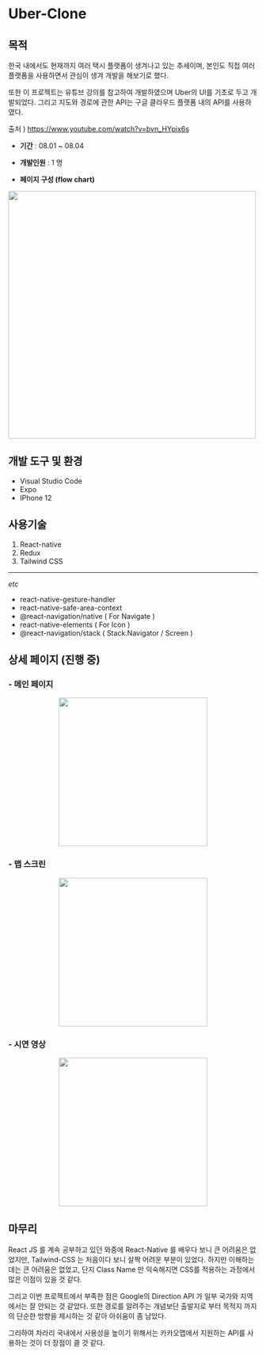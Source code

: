 # Uber-Clone
## 목적

한국 내에서도 현재까지 여러 택시 플랫폼이 생겨나고 있는 추세이며, 본인도 직접 여러 플랫폼을 사용하면서 관심이 생겨 개발을 해보기로 했다. 

또한 이 프로젝트는 유튜브 강의를 참고하여 개발하였으며 Uber의 UI를 기초로 두고 개발되었다. 그리고 지도와 경로에 관한 API는 구글 클라우드 플랫폼 내의 API를 사용하였다.

출처 ) https://www.youtube.com/watch?v=bvn_HYpix6s

- **기간** :
08.01 ~ 08.04

- **개발인원** :
1 명

- **페이지 구성 (flow chart)** 

<img src="https://user-images.githubusercontent.com/56250064/128149596-44144684-1d7f-4995-9cca-52588e7789a8.png" width="500">

## 개발 도구 및 환경
- Visual Studio Code
- Expo
- IPhone 12 
## 사용기술
1. React-native
2. Redux
3. Tailwind CSS 

<hr/>

*etc* 
- react-native-gesture-handler
- react-native-safe-area-context 
- @react-navigation/native ( For Navigate )
- react-native-elements ( For Icon )
- @react-navigation/stack ( Stack.Navigator / Screen )

## 상세 페이지 (진행 중)
### - 메인 페이지
<center><img src="https://user-images.githubusercontent.com/56250064/128139149-33fb7220-be94-4af2-9bd1-d8bace2af5e2.jpg" width="300"></center>

### - 맵 스크린
<center><img src="https://user-images.githubusercontent.com/56250064/128139624-a790d271-89d9-4d57-a144-3643f1b64611.jpg" width="300"></center>

### - 시연 영상
<center><img src="https://user-images.githubusercontent.com/56250064/128388111-ced99d49-d385-40ce-a6fb-34eed6a8bf16.gif" width="300"></center>


## 마무리
React JS 를 계속 공부하고 있던 와중에 React-Native 를 배우다 보니 큰 어려움은 없었지만, Tailwind-CSS 는 처음이다 보니 살짝 어려운 부분이 있었다.
하지만 이해하는데는 큰 어려움은 없었고, 단지 Class Name 만 익숙해지면 CSS를 적용하는 과정에서 많은 이점이 있을 것 같다.

그리고 이번 프로젝트에서 부족한 점은 Google의 Direction API 가 일부 국가와 지역에서는 잘 안되는 것 같았다.
또한 경로를 알려주는 개념보단 출발지로 부터 목적지 까지의 단순한 방향을 제시하는 것 같아 아쉬움이 좀 남았다.

그리하여 차라리 국내에서 사용성을 높이기 위해서는 카카오맵에서 지원하는 API를 사용하는 것이 더 장점이 클 것 같다.
